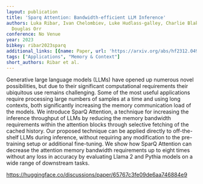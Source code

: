 ```yaml
---
layout: publication
title: 'Sparq Attention: Bandwidth-efficient LLM Inference'
authors: Luka Ribar, Ivan Chelombiev, Luke Hudlass-galley, Charlie Blake, Carlo Luschi,
  Douglas Orr
conference: No Venue
year: 2023
bibkey: ribar2023sparq
additional_links: [{name: Paper, url: 'https://arxiv.org/abs/hf2312.04985'}]
tags: ["Applications", "Memory & Context"]
short_authors: Ribar et al.
---
```

Generative large language models (LLMs) have opened up numerous novel possibilities, but due to their significant computational requirements their ubiquitous use remains challenging. Some of the most useful applications require processing large numbers of samples at a time and using long contexts, both significantly increasing the memory communication load of the models. We introduce SparQ Attention, a technique for increasing the inference throughput of LLMs by reducing the memory bandwidth requirements within the attention blocks through selective fetching of the cached history. Our proposed technique can be applied directly to off-the-shelf LLMs during inference, without requiring any modification to the pre-training setup or additional fine-tuning. We show how SparQ Attention can decrease the attention memory bandwidth requirements up to eight times without any loss in accuracy by evaluating Llama 2 and Pythia models on a wide range of downstream tasks.

https://huggingface.co/discussions/paper/65767c3fe09de6aa746884e9